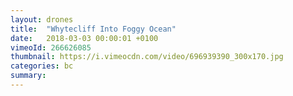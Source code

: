 ```yaml
---
layout: drones
title:  "Whytecliff Into Foggy Ocean"
date:   2018-03-03 00:00:01 +0100
vimeoId: 266626085
thumbnail: https://i.vimeocdn.com/video/696939390_300x170.jpg
categories: bc
summary:
---
```

